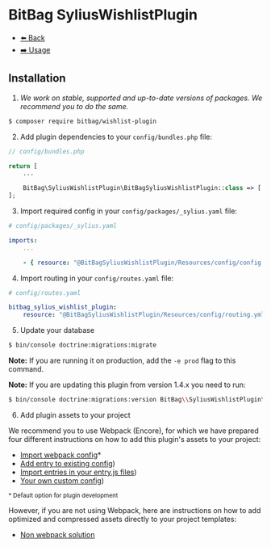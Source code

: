 # BitBag SyliusWishlistPlugin

- [⬅️ Back](../README.md#overview)
- [➡️ Usage](./02-usage.md)

## Installation


1. *We work on stable, supported and up-to-date versions of packages. We recommend you to do the same.*

```bash
$ composer require bitbag/wishlist-plugin
```

2. Add plugin dependencies to your `config/bundles.php` file:
```php
// config/bundles.php

return [
    ...

    BitBag\SyliusWishlistPlugin\BitBagSyliusWishlistPlugin::class => ['all' => true],
];
```

3. Import required config in your `config/packages/_sylius.yaml` file:
```yaml
# config/packages/_sylius.yaml

imports:
    ...

    - { resource: "@BitBagSyliusWishlistPlugin/Resources/config/config.yml" }
```

4. Import routing in your `config/routes.yaml` file:

```yaml
# config/routes.yaml

bitbag_sylius_wishlist_plugin:
    resource: "@BitBagSyliusWishlistPlugin/Resources/config/routing.yml"
```

5. Update your database

```bash
$ bin/console doctrine:migrations:migrate
```

**Note:** If you are running it on production, add the `-e prod` flag to this command.

**Note:** If you are updating this plugin from version 1.4.x you need to run:

```bash
$ bin/console doctrine:migrations:version BitBag\\SyliusWishlistPlugin\\Migrations\\Version20201029161558 --add --no-interaction
```

6. Add plugin assets to your project

We recommend you to use Webpack (Encore), for which we have prepared four different instructions on how to add this plugin's assets to your project:

- [Import webpack config](./01.1-webpack-config.md)*
- [Add entry to existing config](./01.2-webpack-entry.md))
- [Import entries in your entry.js files](./01.3-import-entry.md))
- [Your own custom config](./01.4-custom-solution.md))

<small>* Default option for plugin development</small>


However, if you are not using Webpack, here are instructions on how to add optimized and compressed assets directly to your project templates:

- [Non webpack solution](./01.5-non-webpack.md)